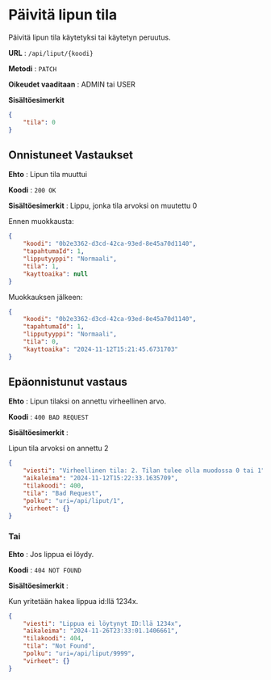# Päivitä lipun tila

Päivitä lipun tila käytetyksi tai käytetyn peruutus.

**URL** : `/api/liput/{koodi}`

**Metodi** : `PATCH`

**Oikeudet vaaditaan** : ADMIN tai USER

**Sisältöesimerkit**

```json
{
    "tila": 0
}
```

## Onnistuneet Vastaukset

**Ehto** : Lipun tila muuttui

**Koodi** : `200 OK`

**Sisältöesimerkit** :
Lippu, jonka tila arvoksi on muutettu 0

Ennen muokkausta:
```json
{
    "koodi": "0b2e3362-d3cd-42ca-93ed-8e45a70d1140",
    "tapahtumaId": 1,
    "lipputyyppi": "Normaali",
    "tila": 1,
    "kayttoaika": null
}
```

Muokkauksen jälkeen:
```json
{
    "koodi": "0b2e3362-d3cd-42ca-93ed-8e45a70d1140",
    "tapahtumaId": 1,
    "lipputyyppi": "Normaali",
    "tila": 0,
    "kayttoaika": "2024-11-12T15:21:45.6731703"
}
```

## Epäonnistunut vastaus

**Ehto** : Lipun tilaksi on annettu virheellinen arvo.

**Koodi** : `400 BAD REQUEST`

**Sisältöesimerkit** : 

Lipun tila arvoksi on annettu 2

```json
{
    "viesti": "Virheellinen tila: 2. Tilan tulee olla muodossa 0 tai 1",
    "aikaleima": "2024-11-12T15:22:33.1635709",
    "tilakoodi": 400,
    "tila": "Bad Request",
    "polku": "uri=/api/liput/1",
    "virheet": {}
}
```
### Tai

**Ehto** : Jos lippua ei löydy.

**Koodi** : `404 NOT FOUND`

**Sisältöesimerkit** :

Kun yritetään hakea lippua id:llä 1234x.

```json
{
    "viesti": "Lippua ei löytynyt ID:llä 1234x",
    "aikaleima": "2024-11-26T23:33:01.1406661",
    "tilakoodi": 404,
    "tila": "Not Found",
    "polku": "uri=/api/liput/9999",
    "virheet": {}
}
```